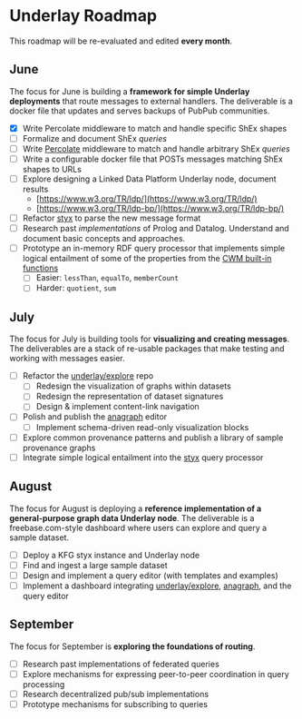 # Underlay Roadmap

This roadmap will be re-evaluated and edited **every month**.

## June

The focus for June is building a **framework for simple Underlay deployments** that route messages to external handlers. The deliverable is a docker file that updates and serves backups of PubPub communities.

- [x]  Write Percolate middleware to match and handle specific ShEx shapes
- [ ]  Formalize and document ShEx *queries*
- [ ]  Write [Percolate](https://github.com/underlay/percolate) middleware to match and handle arbitrary ShEx *queries*
- [ ]  Write a configurable docker file that POSTs messages matching ShEx shapes to URLs
- [ ]  Explore designing a Linked Data Platform Underlay node, document results
    - [https://www.w3.org/TR/ldp/](https://www.w3.org/TR/ldp/)
    - [https://www.w3.org/TR/ldp-bp/](https://www.w3.org/TR/ldp-bp/)
- [ ]  Refactor [styx](https://github.com/underlay/styx) to parse the new message format
- [ ]  Research past *implementations* of Prolog and Datalog. Understand and document basic concepts and approaches.
- [ ]  Prototype an in-memory RDF query processor that implements simple logical entailment of some of the properties from the [CWM built-in functions](https://www.w3.org/2000/10/swap/doc/CwmBuiltins)
    - [ ]  Easier: `lessThan`, `equalTo`, `memberCount`
    - [ ]  Harder: `quotient`, `sum`

## July

The focus for July is building tools for **visualizing and creating messages**. The deliverables are a stack of re-usable packages that make testing and working with messages easier.

- [ ]  Refactor the [underlay/explore](https://github.com/underlay/explore) repo
    - [ ]  Redesign the visualization of graphs within datasets
    - [ ]  Redesign the representation of dataset signatures
    - [ ]  Design & implement content-link navigation
- [ ]  Polish and publish the [anagraph](https://github.com/underlay/anagraph) editor
    - [ ]  Implement schema-driven read-only visualization blocks
- [ ]  Explore common provenance patterns and publish a library of sample provenance graphs
- [ ]  Integrate simple logical entailment into the [styx](https://github.com/underlay/styx) query processor

## August

The focus for August is deploying a **reference implementation of a general-purpose graph data Underlay node**. The deliverable is a freebase.com-style dashboard where users can explore and query a sample dataset.

- [ ]  Deploy a KFG styx instance and Underlay node
- [ ]  Find and ingest a large sample dataset
- [ ]  Design and implement a query editor (with templates and examples)
- [ ]  Implement a dashboard integrating [underlay/explore](https://github.com/underlay/explore), [anagraph](https://github.com/underlay/anagraph), and the query editor

## September

The focus for September is **exploring the foundations of routing**.

- [ ]  Research past implementations of federated queries
- [ ]  Explore mechanisms for expressing peer-to-peer coordination in query processing
- [ ]  Research decentralized pub/sub implementations
- [ ]  Prototype mechanisms for subscribing to queries
